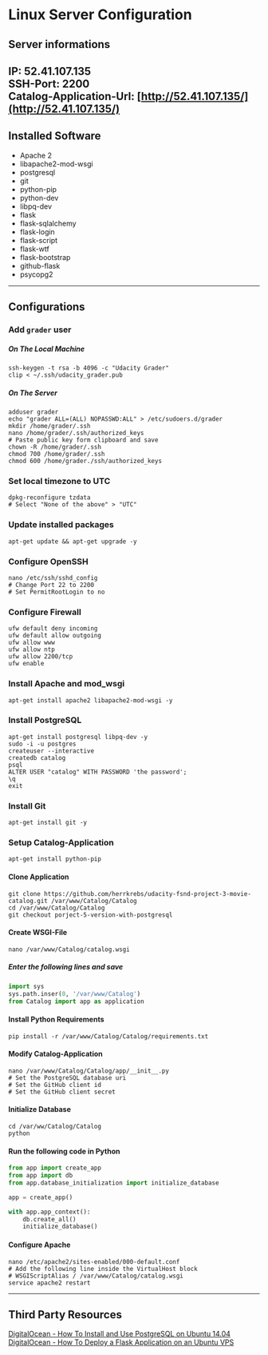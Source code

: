# Linux Server Configuration

## Server informations
IP: 52.41.107.135  
SSH-Port: 2200  
Catalog-Application-Url: [http://52.41.107.135/](http://52.41.107.135/)
---

## Installed Software
- Apache 2
- libapache2-mod-wsgi
- postgresql
- git
- python-pip
- python-dev
- libpq-dev
- flask
- flask-sqlalchemy
- flask-login
- flask-script
- flask-wtf
- flask-bootstrap
- github-flask
- psycopg2
---

## Configurations

### Add  `grader` user
##### On The Local Machine
```
ssh-keygen -t rsa -b 4096 -c "Udacity Grader"
clip < ~/.ssh/udacity_grader.pub
```
##### On The Server
```
adduser grader
echo "grader ALL=(ALL) NOPASSWD:ALL" > /etc/sudoers.d/grader
mkdir /home/grader/.ssh
nano /home/grader/.ssh/authorized_keys
# Paste public key form clipboard and save
chown -R /home/grader/.ssh
chmod 700 /home/grader/.ssh
chmod 600 /home/grader./ssh/authorized_keys
```

### Set local timezone to UTC
```
dpkg-reconfigure tzdata
# Select "None of the above" > "UTC"
```

### Update installed packages
```
apt-get update && apt-get upgrade -y
```

### Configure OpenSSH
```
nano /etc/ssh/sshd_config
# Change Port 22 to 2200
# Set PermitRootLogin to no
```

### Configure Firewall
```
ufw default deny incoming
ufw default allow outgoing
ufw allow www
ufw allow ntp
ufw allow 2200/tcp
ufw enable
```

### Install Apache and mod_wsgi
```
apt-get install apache2 libapache2-mod-wsgi -y
```

### Install PostgreSQL
```
apt-get install postgresql libpq-dev -y
sudo -i -u postgres
createuser --interactive 
createdb catalog
psql
ALTER USER "catalog" WITH PASSWORD 'the password';
\q
exit
```

### Install Git
```
apt-get install git -y
```

### Setup Catalog-Application
```
apt-get install python-pip
```

#### Clone Application
```
git clone https://github.com/herrkrebs/udacity-fsnd-project-3-movie-catalog.git /var/www/Catalog/Catalog
cd /var/www/Catalog/Catalog
git checkout porject-5-version-with-postgresql
```

#### Create WSGI-File
```
nano /var/www/Catalog/catalog.wsgi
```
##### Enter the following lines and save
```Python
import sys
sys.path.inser(0, '/var/www/Catalog')
from Catalog import app as application
```

#### Install Python Requirements
```
pip install -r /var/www/Catalog/Catalog/requirements.txt
```

#### Modify Catalog-Application
```
nano /var/www/Catalog/Catalog/app/__init__.py
# Set the PostgreSQL database uri
# Set the GitHub client id
# Set the GitHub client secret
```

#### Initialize Database
```
cd /var/ww/Catalog/Catalog
python
```
#### Run the following code in Python
```Python
from app import create_app
from app import db
from app.database_initialization import initialize_database

app = create_app()

with app.app_context():
    db.create_all()
    initialize_database()
```

#### Configure Apache
```
nano /etc/apache2/sites-enabled/000-default.conf
# Add the following line inside the VirtualHost block
# WSGIScriptAlias / /var/www/Catalog/catalog.wsgi
service apache2 restart
```
---

## Third Party Resources
[DigitalOcean - How To Install and Use PostgreSQL on Ubuntu 14.04](https://www.digitalocean.com/community/tutorials/how-to-install-and-use-postgresql-on-ubuntu-14-04)  
[DigitalOcean - How To Deploy a Flask Application on an Ubuntu VPS](https://www.digitalocean.com/community/tutorials/how-to-deploy-a-flask-application-on-an-ubuntu-vps)

